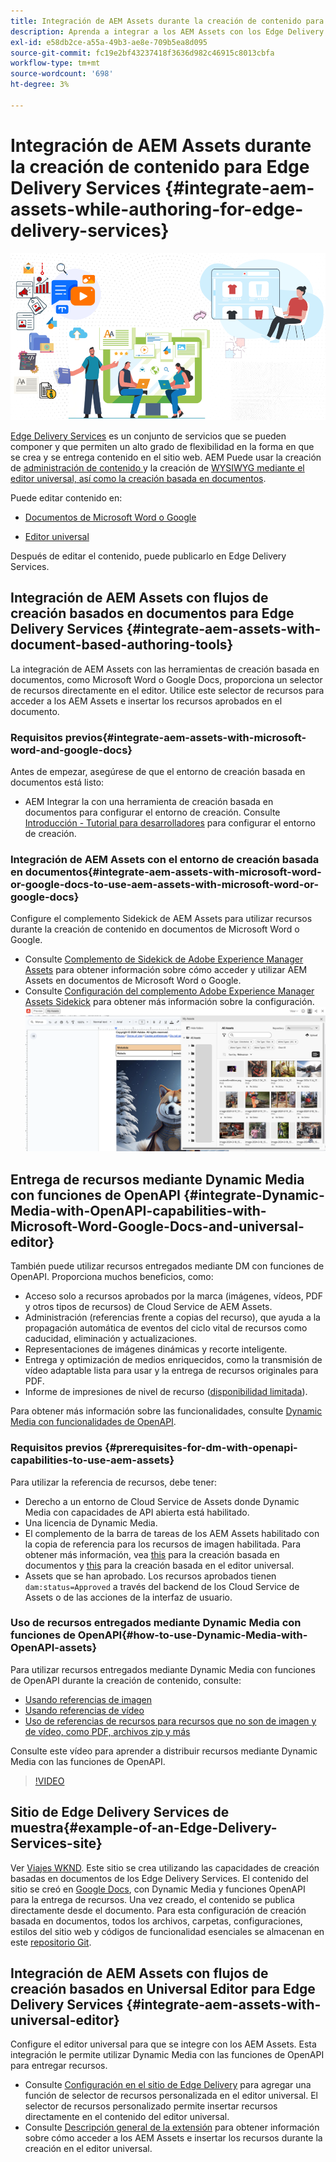 ```yaml
---
title: Integración de AEM Assets durante la creación de contenido para Edge Delivery Services
description: Aprenda a integrar a los AEM Assets con los Edge Delivery Services. Esta integración le permite integrar AEM Assets con Microsoft Word y Google Docs, integrar AEM Assets con Universal Editor, integrar Dynamic Media con capacidades OpenAPI con Universal Editor e integrar Dynamic Media con capacidades OpenAPI con Microsoft Word y Google Docs.
exl-id: e58db2ce-a55a-49b3-ae8e-709b5ea8d095
source-git-commit: fc19e2bf43237418f3636d982c46915c8013cbfa
workflow-type: tm+mt
source-wordcount: '698'
ht-degree: 3%

---
```


# Integración de AEM Assets durante la creación de contenido para Edge Delivery Services {#integrate-aem-assets-while-authoring-for-edge-delivery-services}

![EDS2](/help/assets/assets/EDS2.png)

[Edge Delivery Services](https://experienceleague.adobe.com/es/docs/experience-manager-cloud-service/content/edge-delivery/overview) es un conjunto de servicios que se pueden componer y que permiten un alto grado de flexibilidad en la forma en que se crea y se entrega contenido en el sitio web. AEM Puede usar la creación de [administración de contenido ](/help/sites-cloud/authoring/author-publish.md)y la creación de [WYSIWYG mediante el editor universal, así como la creación basada en documentos](https://experienceleague.adobe.com/en/docs/experience-manager-cloud-service/content/edge-delivery/wysiwyg-authoring/authoring).

Puede editar contenido en:

* [Documentos de Microsoft Word o Google](#integrate-aem-assets-with-document-based-authoring-tools)

* [Editor universal](#integrate-aem-assets-with-universal-editor)

Después de editar el contenido, puede publicarlo en Edge Delivery Services.

## Integración de AEM Assets con flujos de creación basados en documentos para Edge Delivery Services {#integrate-aem-assets-with-document-based-authoring-tools}

La integración de AEM Assets con las herramientas de creación basada en documentos, como Microsoft Word o Google Docs, proporciona un selector de recursos directamente en el editor. Utilice este selector de recursos para acceder a los AEM Assets e insertar los recursos aprobados en el documento.

### Requisitos previos{#integrate-aem-assets-with-microsoft-word-and-google-docs}

Antes de empezar, asegúrese de que el entorno de creación basada en documentos está listo:

* AEM Integrar la con una herramienta de creación basada en documentos para configurar el entorno de creación. Consulte [Introducción - Tutorial para desarrolladores](https://www.aem.live/developer/tutorial) para configurar el entorno de creación.

### Integración de AEM Assets con el entorno de creación basada en documentos{#integrate-aem-assets-with-microsoft-word-or-google-docs-to-use-aem-assets-with-microsoft-word-or-google-docs}

Configure el complemento Sidekick de AEM Assets para utilizar recursos durante la creación de contenido en documentos de Microsoft Word o Google.

* Consulte [Complemento de Sidekick de Adobe Experience Manager Assets](https://www.aem.live/docs/aem-assets-sidekick-plugin#using-experience-manager-assets-for-website-authors) para obtener información sobre cómo acceder y utilizar AEM Assets en documentos de Microsoft Word o Google.
* Consulte [Configuración del complemento Adobe Experience Manager Assets Sidekick](https://www.aem.live/developer/configuring-aem-assets-sidekick-plugin) para obtener más información sobre la configuración.
  ![my-assets-sidebar](/help/assets/assets/my-assets-sidebar.png)

## Entrega de recursos mediante Dynamic Media con funciones de OpenAPI {#integrate-Dynamic-Media-with-OpenAPI-capabilities-with-Microsoft-Word-Google-Docs-and-universal-editor}

También puede utilizar recursos entregados mediante DM con funciones de OpenAPI. Proporciona muchos beneficios, como:

* Acceso solo a recursos aprobados por la marca (imágenes, vídeos, PDF y otros tipos de recursos) de Cloud Service de AEM Assets.
* Administración (referencias frente a copias del recurso), que ayuda a la propagación automática de eventos del ciclo vital de recursos como caducidad, eliminación y actualizaciones.
* Representaciones de imágenes dinámicas y recorte inteligente.
* Entrega y optimización de medios enriquecidos, como la transmisión de vídeo adaptable lista para usar y la entrega de recursos originales para PDF.
* Informe de impresiones de nivel de recurso ([disponibilidad limitada](/help/assets/manage-reports-assets-view.md#dynamic-media-delivery-reports)).

Para obtener más información sobre las funcionalidades, consulte [Dynamic Media con funcionalidades de OpenAPI](https://experienceleague.adobe.com/en/docs/experience-manager-cloud-service/content/assets/dynamicmedia/dynamic-media-open-apis/dynamic-media-open-apis-overview).

### Requisitos previos {#prerequisites-for-dm-with-openapi-capabilities-to-use-aem-assets}

Para utilizar la referencia de recursos, debe tener:

* Derecho a un entorno de Cloud Service de Assets donde Dynamic Media con capacidades de API abierta está habilitado.
* Una licencia de Dynamic Media.
* El complemento de la barra de tareas de los AEM Assets habilitado con la copia de referencia para los recursos de imagen habilitada. Para obtener más información, vea [this](https://www.aem.live/developer/configuring-aem-assets-sidekick-plugin#copymode) para la creación basada en documentos y [this](https://developer.adobe.com/uix/docs/extension-manager/extension-developed-by-adobe/configurable-asset-picker/#extension-overview) para la creación basada en el editor universal.
* Assets que se han aprobado. Los recursos aprobados tienen `dam:status=Approved` a través del backend de los Cloud Service de Assets o de las acciones de la interfaz de usuario.

### Uso de recursos entregados mediante Dynamic Media con funciones de OpenAPI{#how-to-use-Dynamic-Media-with-OpenAPI-assets}

Para utilizar recursos entregados mediante Dynamic Media con funciones de OpenAPI durante la creación de contenido, consulte:

* [Usando referencias de imagen](https://www.aem.live/docs/aem-assets-sidekick-plugin#using-image-references-when-authoring-content)
* [Usando referencias de vídeo](https://www.aem.live/docs/aem-assets-sidekick-plugin#using-video-references-when-authoring-content)
* [Uso de referencias de recursos para recursos que no son de imagen y de vídeo, como PDF, archivos zip y más](https://www.aem.live/docs/aem-assets-sidekick-plugin#using-asset-references-for-pdf-zip-etc-when-authoring-content)

Consulte este vídeo para aprender a distribuir recursos mediante Dynamic Media con las funciones de OpenAPI.

>[!VIDEO](https://video.tv.adobe.com/v/3441155)

## Sitio de Edge Delivery Services de muestra{#example-of-an-Edge-Delivery-Services-site}

Ver [Viajes WKND](https://aem-dynamicmedia-demo--dm--hlxsites.aem.live/travel-hospitality/wknd-trvl-home). Este sitio se crea utilizando las capacidades de creación basadas en documentos de los Edge Delivery Services. El contenido del sitio se creó en [Google Docs](https://drive.google.com/drive/folders/1HCCHRWp4HJIXW_cUv5cRDQ5DzzqiZsXT), con Dynamic Media y funciones OpenAPI para la entrega de recursos. Una vez creado, el contenido se publica directamente desde el documento. Para esta configuración de creación basada en documentos, todos los archivos, carpetas, configuraciones, estilos del sitio web y códigos de funcionalidad esenciales se almacenan en este [repositorio Git](https://github.com/hlxsites/franklin-assets-selector/tree/aem-dynamicmedia-demo/blocks).

## Integración de AEM Assets con flujos de creación basados en Universal Editor para Edge Delivery Services {#integrate-aem-assets-with-universal-editor}

Configure el editor universal para que se integre con los AEM Assets. Esta integración le permite utilizar Dynamic Media con las funciones de OpenAPI para entregar recursos.

* Consulte [Configuración en el sitio de Edge Delivery](https://developer.adobe.com/uix/docs/extension-manager/extension-developed-by-adobe/configurable-asset-picker/#configuration-in-edge-delivery-site) para agregar una función de selector de recursos personalizada en el editor universal. El selector de recursos personalizado permite insertar recursos directamente en el contenido del editor universal.
* Consulte [Descripción general de la extensión](https://developer.adobe.com/uix/docs/extension-manager/extension-developed-by-adobe/configurable-asset-picker/#extension-overview) para obtener información sobre cómo acceder a los AEM Assets e insertar los recursos durante la creación en el editor universal.
